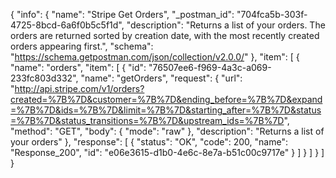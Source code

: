 {
  "info": {
    "name": "Stripe Get Orders",
    "_postman_id": "704fca5b-303f-4725-8bcd-6a6f0b5c5f1d",
    "description": "Returns a list of your orders. The orders are returned sorted by creation date, with the most recently created orders appearing first.",
    "schema": "https://schema.getpostman.com/json/collection/v2.0.0/"
  },
  "item": [
    {
      "name": "orders",
      "item": [
        {
          "id": "76507ee6-f969-4a3c-a069-233fc803d332",
          "name": "getOrders",
          "request": {
            "url": "http://api.stripe.com/v1/orders?created=%7B%7D&customer=%7B%7D&ending_before=%7B%7D&expand=%7B%7D&ids=%7B%7D&limit=%7B%7D&starting_after=%7B%7D&status=%7B%7D&status_transitions=%7B%7D&upstream_ids=%7B%7D",
            "method": "GET",
            "body": {
              "mode": "raw"
            },
            "description": "Returns a list of your orders"
          },
          "response": [
            {
              "status": "OK",
              "code": 200,
              "name": "Response_200",
              "id": "e06e3615-d1b0-4e6c-8e7a-b51c00c9717e"
            }
          ]
        }
      ]
    }
  ]
}